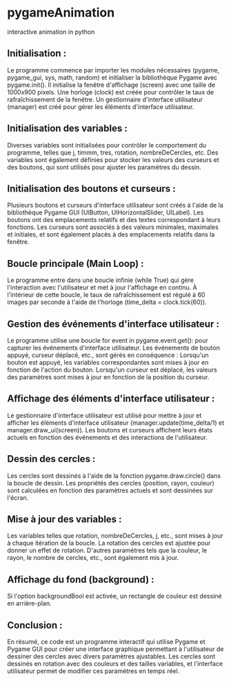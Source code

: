 # pygameAnimation
interactive animation in python
## Initialisation :
Le programme commence par importer les modules nécessaires (pygame, pygame_gui, sys, math, random) et initialiser la bibliothèque Pygame avec pygame.init().
Il initialise la fenêtre d'affichage (screen) avec une taille de 1000x900 pixels.
Une horloge (clock) est créée pour contrôler le taux de rafraîchissement de la fenêtre.
Un gestionnaire d'interface utilisateur (manager) est créé pour gérer les éléments d'interface utilisateur.
## Initialisation des variables :
Diverses variables sont initialisées pour contrôler le comportement du programme, telles que j, timmm, tres, rotation, nombreDeCercles, etc.
Des variables sont également définies pour stocker les valeurs des curseurs et des boutons, qui sont utilisés pour ajuster les paramètres du dessin.
## Initialisation des boutons et curseurs :
Plusieurs boutons et curseurs d'interface utilisateur sont créés à l'aide de la bibliothèque Pygame GUI (UIButton, UIHorizontalSlider, UILabel).
Les boutons ont des emplacements relatifs et des textes correspondant à leurs fonctions.
Les curseurs sont associés à des valeurs minimales, maximales et initiales, et sont également placés à des emplacements relatifs dans la fenêtre.
## Boucle principale (Main Loop) :
Le programme entre dans une boucle infinie (while True) qui gère l'interaction avec l'utilisateur et met à jour l'affichage en continu.
À l'intérieur de cette boucle, le taux de rafraîchissement est régulé à 60 images par seconde à l'aide de l'horloge (time_delta = clock.tick(60)).
## Gestion des événements d'interface utilisateur :
Le programme utilise une boucle for event in pygame.event.get(): pour capturer les événements d'interface utilisateur.
Les événements de bouton appuyé, curseur déplacé, etc., sont gérés en conséquence :
Lorsqu'un bouton est appuyé, les variables correspondantes sont mises à jour en fonction de l'action du bouton.
Lorsqu'un curseur est déplacé, les valeurs des paramètres sont mises à jour en fonction de la position du curseur.
## Affichage des éléments d'interface utilisateur :
Le gestionnaire d'interface utilisateur est utilisé pour mettre à jour et afficher les éléments d'interface utilisateur (manager.update(time_delta/1) et manager.draw_ui(screen)).
Les boutons et curseurs affichent leurs états actuels en fonction des événements et des interactions de l'utilisateur.
## Dessin des cercles :
Les cercles sont dessinés à l'aide de la fonction pygame.draw.circle() dans la boucle de dessin.
Les propriétés des cercles (position, rayon, couleur) sont calculées en fonction des paramètres actuels et sont dessinées sur l'écran.
## Mise à jour des variables :
Les variables telles que rotation, nombreDeCercles, j, etc., sont mises à jour à chaque itération de la boucle.
La rotation des cercles est ajustée pour donner un effet de rotation.
D'autres paramètres tels que la couleur, le rayon, le nombre de cercles, etc., sont également mis à jour.
## Affichage du fond (background) :
Si l'option backgroundBool est activée, un rectangle de couleur est dessiné en arrière-plan.
## Conclusion :
En résumé, ce code est un programme interactif qui utilise Pygame et Pygame GUI pour créer une interface graphique permettant à l'utilisateur de dessiner des cercles avec divers paramètres ajustables. Les cercles sont dessinés en rotation avec des couleurs et des tailles variables, et l'interface utilisateur permet de modifier ces paramètres en temps réel.
